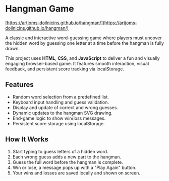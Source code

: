 # Hangman Game

[https://artjoms-doilnicins.github.io/hangman/](https://artjoms-doilnicins.github.io/hangman/)

A classic and interactive word-guessing game where players must uncover the hidden word by guessing one letter at a time before the hangman is fully drawn.

This project uses **HTML**, **CSS**, and **JavaScript** to deliver a fun and visually engaging browser-based game. It features smooth interaction, visual feedback, and persistent score tracking via localStorage.

## Features

- Random word selection from a predefined list.
- Keyboard input handling and guess validation.
- Display and update of correct and wrong guesses.
- Dynamic updates to the hangman SVG drawing.
- End-game logic to show win/loss messages.
- Persistent score storage using localStorage.

## How It Works

1. Start typing to guess letters of a hidden word.
2. Each wrong guess adds a new part to the hangman.
3. Guess the full word before the hangman is complete.
4. Win or lose, a message pops up with a "Play Again" button.
5. Your wins and losses are saved locally and shown on screen.
